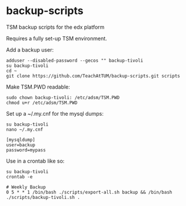 # backup-scripts
TSM backup scripts for the edx platform

Requires a fully set-up TSM environment. 

Add a backup user:

    adduser --disabled-password --gecos "" backup-tivoli
    su backup-tivoli
    cd ~
    git clone https://github.com/TeachAtTUM/backup-scripts.git scripts
    
Make TSM.PWD readable: 

    sudo chown backup-tivoli: /etc/adsm/TSM.PWD
    chmod u+r /etc/adsm/TSM.PWD

Set up a ~/.my.cnf for the mysql dumps:

    su backup-tivoli
    nano ~/.my.cnf
    
    [mysqldump]
    user=backup
    password=mypass

Use in a crontab like so:

    su backup-tivoli
    crontab -e

    # Weekly Backup
    0 5 * * 1 /bin/bash ./scripts/export-all.sh backup && /bin/bash ./scripts/backup-tivoli.sh .
